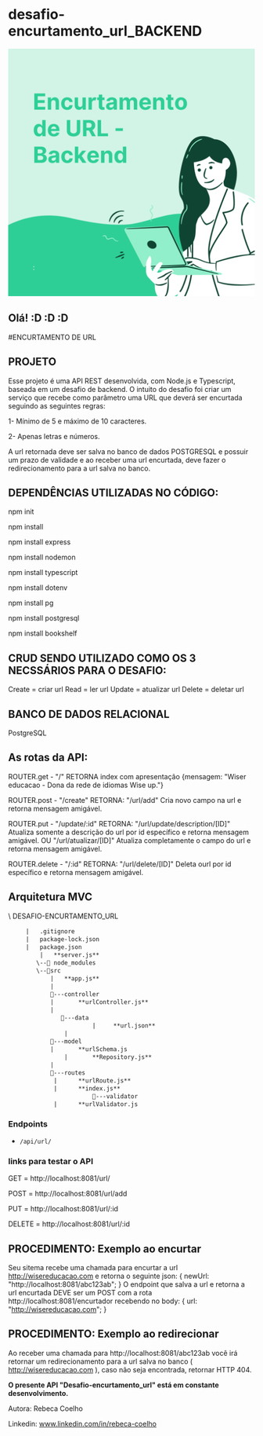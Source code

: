 # desafio-encurtamento_url_BACKEND

![logo](logoUrl.png)

## Olá! :D :D :D

#ENCURTAMENTO DE URL

## PROJETO
Esse projeto é uma API REST desenvolvida, com Node.js e Typescript, baseada em um desafio de backend.
O intuito do desafio foi criar um serviço que recebe como parâmetro uma URL que deverá ser encurtada seguindo as seguintes regras:

1- Mínimo de 5 e máximo de 10 caracteres.

2- Apenas letras e números.

A url retornada deve ser salva no banco de dados POSTGRESQL e possuir um prazo de validade e ao receber uma url encurtada, deve fazer o redirecionamento para a url salva no banco. 

## DEPENDÊNCIAS UTILIZADAS NO CÓDIGO:
npm init

npm install

npm install express

npm install nodemon

npm install typescript

npm install dotenv

npm install pg

npm install postgresql

npm install bookshelf

## CRUD SENDO UTILIZADO COMO OS 3 NECSSÁRIOS PARA O DESAFIO:
Create = criar url
Read = ler url
Update = atualizar url
Delete = deletar url

## BANCO DE DADOS RELACIONAL
PostgreSQL


## As rotas da API:

ROUTER.get -
"/"
RETORNA index com apresentação {mensagem: "Wiser educacao - Dona da rede de idiomas Wise up."}


ROUTER.post -
"/create"
RETORNA:  "/url/add" Cria novo campo na url e retorna mensagem amigável. 


ROUTER.put - 
"/update/:id"
RETORNA:  "/url/update/description/[ID]" Atualiza somente a descrição do url por id específico e retorna mensagem amigável.
OU
"/url/atualizar/[ID]" Atualiza completamente o campo do url e retorna mensagem amigável. 


ROUTER.delete -
"/:id"
RETORNA: "/url/delete/[ID]" Deleta ourl por id específico e retorna mensagem amigável. 


## Arquitetura MVC

\ DESAFIO-ENCURTAMENTO_URL

		 |   .gitignore
		 |   package-lock.json
		 |   package.json
	         |   **server.js**
			\--📂 node_modules
			\--📂src
			    |   **app.js**
			    |
			    📂---controller
			    |       **urlController.js**
			    |
          		   📂---data
                            |     **url.json**
          		    | 
			    📂---model
			    |       **urlSchema.js
		            |	    **Repository.js**
			    |
			    📂---routes
			     |      **urlRoute.js**
			     |      **index.js**
                            📂---validator
			     |      **urlValidator.js
								

### Endpoints

- `/api/url/`

### links para testar o API

GET =  http://localhost:8081/url/

POST = http://localhost:8081/url/add

PUT =  http://localhost:8081/url/:id

DELETE = http://localhost:8081/url/:id


## PROCEDIMENTO: Exemplo ao encurtar
Seu sitema recebe uma chamada para encurtar a url http://wisereducacao.com e retorna o
seguinte json:
{ newUrl: "http://localhost:8081/abc123ab"; }
O endpoint que salva a url e retorna a url encurtada DEVE ser um POST com a rota
http://localhost:8081/encurtador recebendo no body:
{ url: "http://wisereducacao.com"; }


## PROCEDIMENTO: Exemplo ao redirecionar
Ao receber uma chamada para http://localhost:8081/abc123ab você irá retornar um
redirecionamento para a url salva no banco ( http://wisereducacao.com ), caso não seja
encontrada, retornar HTTP 404.



**O presente API "Desafio-encurtamento_url" está em constante desenvolvimento.**

Autora: Rebeca Coelho

Linkedin: www.linkedin.com/in/rebeca-coelho
